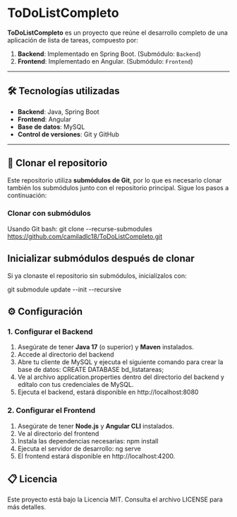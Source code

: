 # **ToDoListCompleto**


**ToDoListCompleto** es un proyecto que reúne el desarrollo completo de una aplicación de lista de tareas, compuesto por:

1. **Backend**: Implementado en Spring Boot. (Submódulo: `Backend`)
2. **Frontend**: Implementado en Angular. (Submódulo: `Frontend`)

---

## 🛠️ **Tecnologías utilizadas**

- **Backend**: Java, Spring Boot
- **Frontend**: Angular
- **Base de datos**: MySQL
- **Control de versiones**: Git y GitHub

---

## 📂 **Clonar el repositorio**

Este repositorio utiliza **submódulos de Git**, por lo que es necesario clonar también los submódulos junto con el repositorio principal. Sigue los pasos a continuación:

### **Clonar con submódulos**

Usando Git bash:
git clone --recurse-submodules https://github.com/camiladlc18/ToDoListCompleto.git

## **Inicializar submódulos después de clonar**

Si ya clonaste el repositorio sin submódulos, inicialízalos con:

git submodule update --init --recursive


## ⚙️ **Configuración**

### **1. Configurar el Backend**

1. Asegúrate de tener **Java 17** (o superior) y **Maven** instalados.
2. Accede al directorio del backend
3. Abre tu cliente de MySQL y ejecuta el siguiente comando para crear la base de datos:
   CREATE DATABASE bd_listatareas;
4. Ve al archivo application.properties dentro del directorio del backend y edítalo con tus credenciales de MySQL. 
5. Ejecuta el backend, estará disponible en http://localhost:8080

### **2. Configurar el Frontend**
1. Asegúrate de tener **Node.js** y **Angular CLI** instalados.
2. Ve al directorio del frontend 
3. Instala las dependencias necesarias:
   npm install
4. Ejecuta el servidor de desarrollo:
   ng serve
5. El frontend estará disponible en http://localhost:4200.


## 📋 **Licencia**
Este proyecto está bajo la Licencia MIT. Consulta el archivo LICENSE para más detalles.
